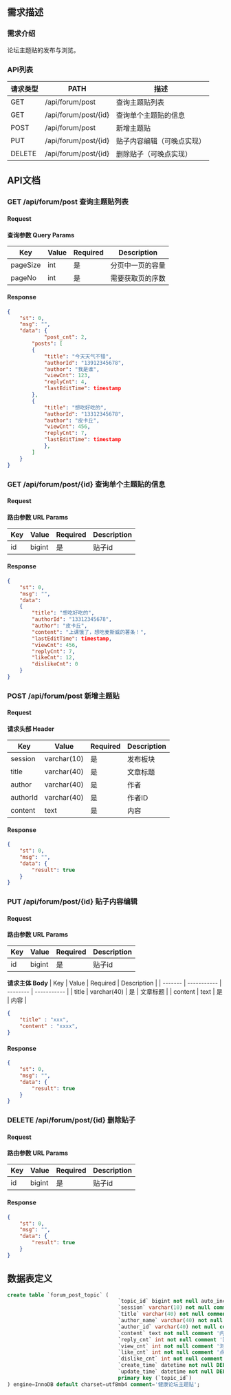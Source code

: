 ## 需求描述


### 需求介绍

论坛主题贴的发布与浏览。

### API列表

| 请求类型 | PATH                 | 描述                       |
| -------- | -------------------- | -------------------------- |
| GET      | /api/forum/post      | 查询主题贴列表             |
| GET      | /api/forum/post/{id} | 查询单个主题贴的信息       |
| POST     | /api/forum/post      | 新增主题贴                 |
| PUT      | /api/forum/post/{id} | 贴子内容编辑（可晚点实现） |
| DELETE   | /api/forum/post/{id} | 删除贴子（可晚点实现）     |



## API文档

### GET /api/forum/post 查询主题贴列表

#### Request

**查询参数 Query Params**


| Key         | Value | Required | Description      |
| ----------- | ----- | -------- | ---------------- |
| pageSize    | int   | 是       | 分页中一页的容量 |
| pageNo  	  | int   | 是       | 需要获取页的序数 |

#### Response

~~~json
{
	"st": 0,
	"msg": "",
	"data": {
        	"post_cnt": 2,
		"posts": [
		{
			"title": "今天天气不错",
			"authorId": "13912345678",
			"author": "我是谁",
			"viewCnt": 123,
			"replyCnt": 4,
			"lastEditTime": timestamp
		},
		{
			"title": "想吃好吃的",
			"authorId": "13312345678",
			"author": "皮卡丘",
			"viewCnt": 456,
			"replyCnt": 7,
			"lastEditTime": timestamp
	    	},
    	]
    }
}
~~~



### GET /api/forum/post/{id} 查询单个主题贴的信息

#### Request

**路由参数 URL Params**


| Key  | Value  | Required | Description |
| ---- | ------ | -------- | ----------- |
| id   | bigint | 是       | 贴子id      |

#### Response

~~~json
{
	"st": 0,
	"msg": "",
	"data":
    {
        "title": "想吃好吃的",
        "authorId": "13312345678",
        "author": "皮卡丘",
        "content": "上课饿了，想吃麦斯威的薯条！",
        "lastEditTime": timestamp,
        "viewCnt": 456,
        "replyCnt": 7,
        "likeCnt": 12,
        "dislikeCnt": 0
    }
}
~~~



### POST /api/forum/post 新增主题贴

#### Request

**请求头部 Header**

| Key       | Value       | Required | Description |
| --------- | ----------- | -------- | ----------- |
| session   | varchar(10) | 是       | 发布板块    |
| title     | varchar(40) | 是       | 文章标题    |
| author    | varchar(40) | 是       | 作者        |
| authorId | varchar(40) | 是       | 作者ID      |
| content   | text        | 是       | 内容        |

#### Response

~~~json
{
	"st": 0,
	"msg": "",
	"data": {
        "result": true
    }
}
~~~



### PUT /api/forum/post/{id} 贴子内容编辑

#### Request

**路由参数 URL Params**


| Key  | Value  | Required | Description |
| ---- | ------ | -------- | ----------- |
| id   | bigint | 是       | 贴子id      |

**请求主体 Body**
| Key     | Value       | Required | Description |
| ------- | ----------- | -------- | ----------- |
| title   | varchar(40) | 是       | 文章标题    |
| content | text        | 是       | 内容        |

~~~json
{
	"title" : "xxx",
	"content" : "xxxx",
}
~~~

#### Response

~~~json
{
	"st": 0,
	"msg": "",
	"data": {
        "result": true
    }
}
~~~



### DELETE /api/forum/post/{id} 删除贴子

#### Request

**路由参数 URL Params**


| Key  | Value  | Required | Description |
| ---- | ------ | -------- | ----------- |
| id   | bigint | 是       | 贴子id      |

#### Response

~~~json
{
	"st": 0,
	"msg": "",
	"data": {
        "result": true
    }
}
~~~



## 数据表定义

```sql
create table `forum_post_topic` (
                                    `topic_id` bigint not null auto_increment comment '主题贴ID',
                                    `session` varchar(10) not null comment '所属版块',
                                    `title` varchar(40) not null comment '标题',
                                    `author_name` varchar(40) not null comment '作者姓名',
                                    `author_id` varchar(40) not null comment '作者ID',
                                    `content` text not null comment '内容',
                                    `reply_cnt` int not null comment '回复数',
                                    `view_cnt` int not null comment '浏览数',
                                    `like_cnt` int not null comment '点赞数',
                                    `dislike_cnt` int not null comment '点踩数',
                                    `create_time` datetime not null DEFAULT CURRENT_TIMESTAMP comment '创建时间',
                                    `update_time` datetime not null DEFAULT CURRENT_TIMESTAMP comment '最后编辑时间' ON UPDATE CURRENT_TIMESTAMP,
                                    primary key (`topic_id`)
) engine=InnoDB default charset=utf8mb4 comment='健康论坛主题贴';
```


